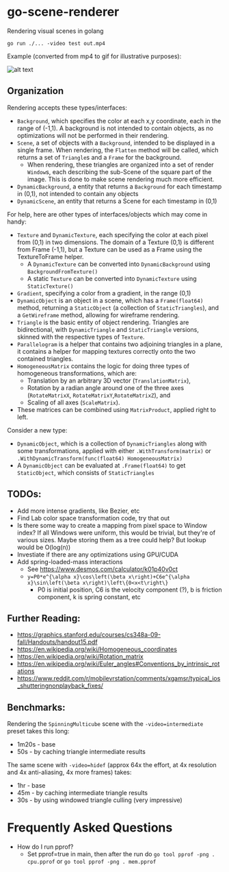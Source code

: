 # go-scene-renderer
Rendering visual scenes in golang

`go run ./... -video test out.mp4`

Example (converted from mp4 to gif for illustrative purposes):

![alt text](https://github.com/libeks/go-scene-renderer/blob/main/gallery/cube_sine.gif)

## Organization
Rendering accepts these types/interfaces:
* `Background`, which specifies the color at each x,y coordinate, each in the range of (-1,1). A background is not intended to contain objects, as no optimizations will not be performed in their rendering. 
* `Scene`, a set of objects with a `Background`, intended to be displayed in a single frame. When rendering,
  the `Flatten` method will be called, which returns a set of `Triangle`s and a `Frame` for the background.
  * When rendering, these triangles are organized into a set of render `Window`s, each describing the sub-Scene of the square part of the image. This is done to make scene rendering much more efficient.
* `DynamicBackground`, a entity that returns a `Background` for each timestamp in (0,1), not intended to contain any objects
* `DynamicScene`, an entity that returns a Scene for each timestamp in (0,1)


For help, here are other types of interfaces/objects which may come in handy:
* `Texture` and `DynamicTexture`, each specifying the color at each pixel from (0,1) in two dimensions. The domain of a Texture (0,1) is different from Frame (-1,1), but a Texture can be used as a Frame using the TextureToFrame helper.
  * A `DynamicTexture` can be converted into `DynamicBackground` using `BackgroundFromTexture()`
  * A static `Texture` can be converted into `DynamicTexture` using `StaticTexture()`
* `Gradient`, specifying a color from a gradient, in the range (0,1)
* `DynamicObject` is an object in a scene, which has a `Frame(float64)` method, returning a `StaticObject` (a collection of `StaticTriangles`), and a `GetWireframe` method, allowing for wireframe rendering.
* `Triangle` is the basic entity of object rendering. Triangles are bidirectional, with `DynamicTriangle` and `StaticTriangle` versions, skinned with the respective types of `Texture`.
* `Parallelogram` is a helper that contains two adjoining triangles in a plane, it contains a helper for mapping textures correctly onto the two contained triangles.
* `HomogeneousMatrix` contains the logic for doing three types of homogeneous transformations, which are:
	* Translation by an arbitrary 3D vector (`TranslationMatrix`), 
	* Rotation by a radian angle around one of the three axes (`RotateMatrixX`, `RotateMatrixY`,`RotateMatrixZ`), and
	* Scaling of all axes (`ScaleMatrix`). 
* These matrices can be combined using `MatrixProduct`, applied right to left.


Consider a new type:
* `DynamicObject`, which is a collection of `DynamicTriangles` along with some transformations, applied with either `.WithTransform(matrix)` or `.WithDynamicTransform(func(float64) HomogeneousMatrix)`
* A `DynamicObject` can be evaluated at `.Frame(float64)` to get `StaticObject`, which consists of `StaticTriangles`

## TODOs:
* Add more intense gradients, like Bezier, etc
* Find Lab color space transformation code, try that out
* Is there some way to create a mapping from pixel space to Window index? If all Windows were uniform, this would be trivial, but they're of various sizes. Maybe storing them as a tree could help? But lookup would be O(log(n))
* Investiate if there are any optimizations using GPU/CUDA
* Add spring-loaded-mass interactions
  * See https://www.desmos.com/calculator/k01p40v0ct
  * `y=P0*e^{\alpha x}\cos\left(\beta x\right)+C6e^{\alpha x}\sin\left(\beta x\right)\left\{0<x<t\right\}`
    * P0 is initial position, C6 is the velocity component (?), b is friction component, k is spring constant, etc

## Further Reading:
* https://graphics.stanford.edu/courses/cs348a-09-fall/Handouts/handout15.pdf
* https://en.wikipedia.org/wiki/Homogeneous_coordinates
* https://en.wikipedia.org/wiki/Rotation_matrix
* https://en.wikipedia.org/wiki/Euler_angles#Conventions_by_intrinsic_rotations
* https://www.reddit.com/r/mobilevrstation/comments/xgamsr/typical_ios_shutteringnonplayback_fixes/


## Benchmarks:
Rendering the `SpinningMulticube` scene with the `-video=intermediate` preset takes this long:
* 1m20s - base
* 50s - by caching triangle intermediate results

The same scene with `-video=hidef` (approx 64x the effort, at 4x resolution and 4x anti-aliasing, 4x more frames) takes:
* 1hr - base
* 45m - by caching intermediate triangle results
* 30s - by using windowed triangle culling (very impressive)


# Frequently Asked Questions
* How do I run pprof?
  * Set pprof=true in main, then after the run do  `go tool pprof -png . cpu.pprof` or `go tool pprof -png . mem.pprof`